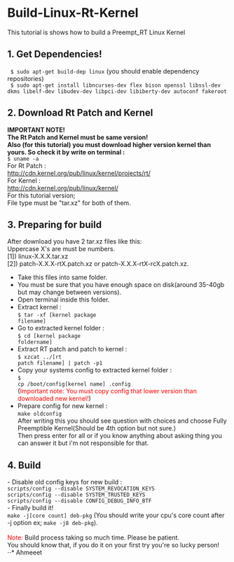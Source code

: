 # Build-Linux-Rt-Kernel
This tutorial is shows how to build a Preempt_RT Linux Kernel

## 1. Get Dependencies!
` $ sudo apt-get build-dep linux` (you should enable dependency repositories)<br>
` $ sudo apt-get install libncurses-dev flex bison openssl libssl-dev dkms libelf-dev libudev-dev libpci-dev libiberty-dev autoconf fakeroot`
## 2. Download Rt Patch and Kernel
**IMPORTANT NOTE!**</br>
**The Rt Patch and Kernel must be same version!**</br>
**Also (for this tutorial) you must download higher version kernel than yours. So check it by write on terminal :**</br>
`$ uname -a`</br>
For Rt Patch :</br>
http://cdn.kernel.org/pub/linux/kernel/projects/rt/</br>
For Kernel :<br>
http://cdn.kernel.org/pub/linux/kernel/</br>
For this tutorial version;</br>
File type must be "tar.xz" for both of them.</br>
## 3. Preparing for build
After download you have 2 tar.xz files like this:</br>
Uppercase X's are must be numbers.</br>
[1]) linux-X.X.X.tar.xz</br>
[2]) patch-X.X.X-rtX.patch.xz or patch-X.X.X-rtX-rcX.patch.xz.</br>
- Take this files into same folder.</br>
- You must be sure that you have enough space on disk(around 35-40gb but may change between versions).</br>
- Open terminal inside this folder.</br>
- Extract kernel : <br>
<code>$ tar -xf [kernel package filename]</code><br>
- Go to extracted kernel folder : <br>
<code>$ cd [kernel package foldername]</code><br>
- Extract RT patch and patch to kernel : <br>
<code>$ xzcat ../[rt patch filename] | patch -p1</code><br>
- Copy your systems config to extracted kernel folder : <br>
<code>$ cp /boot/config[kernel name] .config</code> <br>
(<font color="red">Important note: You must copy config that lower version than downloaded new kernel!</font>)<br>
- Prepare config for new kernel :<br>
<code>make oldconfig</code><br>
After writing this you should see question with choices and choose Fully Preemptible Kernel(Should be 4th option but not sure.)<br>
Then press enter for all or if you know anything about asking thing you can answer it but i'm not responsible for that.<br>
<h2>4. Build</h2>
- Disable old config keys for new build :<br>
<code>scripts/config --disable SYSTEM_REVOCATION_KEYS</code><br>
<code>scripts/config --disable SYSTEM_TRUSTED_KEYS</code><br>
<code>scripts/config --disable CONFIG_DEBUG_INFO_BTF</code><br>
- Finally build it!<br>
<code>make -j[core count] deb-pkg</code> (You should write your cpu's core count after -j option ex;  <code>make -j8 deb-pkg</code>).<br>
<br>
<font color="red">Note:</font> Build process taking so much time. Please be patient. <br>
You should know that, if you do it on your first try you're so lucky person!<br>
⋅⋅* Ahmeeet

